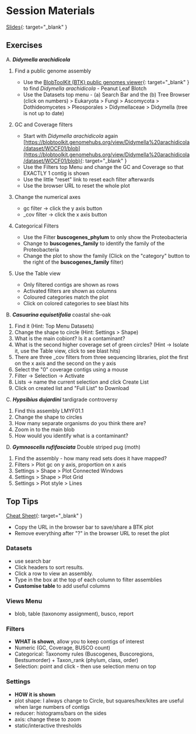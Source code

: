 # Session Materials

[Slides](https://docs.google.com/presentation/d/1rIJTyVkKkw_VEW1osIK7-WAbevRG7gUZ9NzQXGK7wKA/edit?usp=sharing){: target="_blank" }

## Exercises

A. **_Didymella arachidicola_**

1. Find a public genome assembly
    - Use the [BlobToolKit (BTK) public genomes viewer](https://blobtoolkit.genomehubs.org/view/){: target="_blank" } to find <em>Didymella arachidicola</em> - Peanut Leaf Blotch
    - Use the Datasets top menu - (a) Search Bar and the (b) Tree Browser (click on numbers) > Eukaryota > Fungi > Ascomycota > Dothideomycetes > Pleosporales > Didymellaceae > Didymella (tree is not up to date)

2. GC and Coverage filters
    - Start with <em>Didymella arachidicola</em> again [https://blobtoolkit.genomehubs.org/view/Didymella%20arachidicola/dataset/WOCF01/blob](https://blobtoolkit.genomehubs.org/view/Didymella%20arachidicola/dataset/WOCF01/blob){: target="_blank" }
    - Use the Filters top Menu and change the GC and Coverage so that EXACTLY 1 contig is shown
    - Use the little "reset" link to reset each filter afterwards
    - Use the browser URL to reset the whole plot

3. Change the numerical axes
    - gc filter -> click the y axis button
    - _cov filter -> click the x axis button

4. Categorical Filters
    - Use the Filter **buscogenes_phylum** to only show the Proteobacteria
    - Change to **buscogenes_family** to identify the family of the Proteobacteria
    - Change the plot to show the family (Click on the "category" button to the right of the **buscogenes_family** filter)

5. Use the Table view
    - Only filtered contigs are shown as rows
    - Activated filters are shown as columns
    - Coloured categories match the plot
    - Click on colored categories to see blast hits

B. **_Casuarina equisetifolia_** coastal she-oak

1. Find it (Hint: Top Menu Datasets)
2. Change the shape to circle (Hint: Settings > Shape)
3. What is the main cobiont? Is it a contaminant?
4. What is the second higher coverage set of green circles? (Hint -> Isolate it, use the Table view, click to see blast hits)
5. There are three _cov filters from three sequencing libraries, plot the first on the x axis and the second on the y axis
6. Select the "0" coverage contigs using a mouse
7. Filter -> Selection -> Activate
8. Lists -> name the current selection and click Create List
9. Click on created list and "Full List" to Download

C. **_Hypsibius dujardini_** tardigrade controversy

1. Find this assembly LMYF01.1
2. Change the shape to circles
3. How many separate organisms do you think there are?
4. Zoom in to the main blob
5. How would you identify what is a contaminant?

D. **_Gymnoscelis rufifasciata_** Double striped pug (moth)

1. Find the assembly - how many read sets does it have mapped?
2. Filters > Plot gc on y axis, proportion on x axis
3. Settings > Shape > Plot Connected Windows
4. Settings > Shape > Plot Grid
5. Settings > Plot style > Lines

## Top Tips

[Cheat Sheet](BTK-cheatsheet-2023-05-12.pdf){: target="_blank" }

- Copy the URL in the browser bar to save/share a BTK plot
- Remove everything after "?" in the browser URL to reset the plot

### Datasets
- use search bar
- Click headers to sort results.
- Click a row to view an assembly.
- Type in the box at the top of each column to filter assemblies
- **Customise table** to add useful columns

### Views Menu
- blob, table (taxonomy assignment), busco, report

### Filters
- **WHAT is shown**, allow you to keep contigs of interest
- Numeric (GC, Coverage, BUSCO count)
- Categorical: Taxonomy rules (Buscogenes, Buscoregions, Bestsumorder) + Taxon_rank (phylum, class, order)
- Selection: point and click - then use selection menu on top

### Settings
- **HOW it is shown**
- plot shape: I always change to Circle, but squares/hex/kites are useful when large numbers of contigs
- reducer: histograms/bars on the sides
- axis: change these to zoom
- static/interactive thresholds





